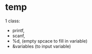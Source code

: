 # temp
1 class:
- printf, 
- scanf, 
- %d, (empty spcace to fill in variable)
- &variables (to input variable)
